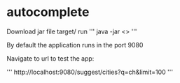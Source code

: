 # autocomplete
Download jar file target/
run 
'''
java -jar <>
'''

By default the application runs in the port 9080

Navigate to url to test the app:

'''
http://localhost:9080/suggest/cities?q=ch&limit=100
'''

